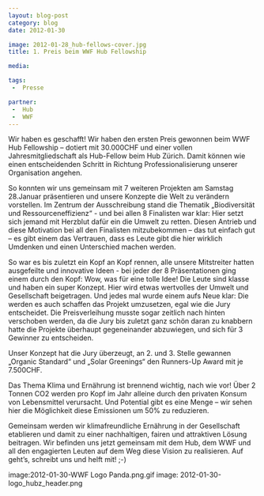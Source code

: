 ```yaml
---
layout: blog-post
category: blog
date: 2012-01-30

image: 2012-01-28_hub-fellows-cover.jpg
title: 1. Preis beim WWF Hub Fellowship 

media: 

tags:
 -  Presse

partner:
 -  Hub
 -  WWF
---
```


 Wir haben es geschafft! Wir haben den ersten Preis gewonnen beim WWF Hub Fellowship – dotiert mit 30.000CHF und einer vollen Jahresmitgliedschaft als Hub-Fellow beim Hub Zürich. Damit können wie einen entscheidenden Schritt in Richtung Professionalisierung unserer Organisation angehen.

So konnten wir uns gemeinsam mit 7 weiteren Projekten am Samstag 28.Januar präsentieren und unsere Konzepte die Welt zu verändern vorstellen. Im Zentrum der Ausschreibung stand die Thematik „Biodiversität und Ressourceneffizienz“ - und bei allen 8 Finalisten war klar: Hier setzt sich jemand mit Herzblut dafür ein die Umwelt zu retten. Diesen Antrieb und diese Motivation bei all den Finalisten mitzubekommen – das tut einfach gut – es gibt einem das Vertrauen, dass es Leute gibt die hier wirklich Umdenken und einen Unterschied machen werden.


So war es bis zuletzt ein Kopf an Kopf rennen, alle unsere Mitstreiter hatten ausgefeilte und innovative Ideen - bei jeder der 8 Präsentationen ging einem durch den Kopf: Wow, was für eine tolle Idee! Die Leute sind klasse und haben ein super Konzept.  Hier wird etwas wertvolles der Umwelt und Gesellschaft beigetragen. Und jedes mal wurde einem aufs Neue klar: Die werden es auch schaffen das Projekt umzusetzen, egal wie die Jury entscheidet. Die Preisverleihung musste sogar zeitlich nach hinten verschoben werden, da die Jury bis zuletzt ganz schön daran zu knabbern hatte die Projekte überhaupt gegeneinander abzuwiegen, und sich für 3 Gewinner zu entscheiden.


Unser Konzept hat die Jury überzeugt, an 2. und 3. Stelle gewannen „Organic Standard“ und „Solar Greenings“ den Runners-Up Award mit je 7.500CHF.


Das Thema Klima und Ernährung ist brennend wichtig, nach wie vor! Über 2 Tonnen CO2 werden pro Kopf im Jahr alleine durch den privaten Konsum von Lebensmittel verursacht. Und Potential gibt es eine Menge – wir sehen hier die Möglichkeit diese Emissionen um 50% zu reduzieren.

Gemeinsam werden wir klimafreundliche Ernährung in der Gesellschaft etablieren und damit zu einer nachhaltigen, fairen und attraktiven Lösung beitragen. Wir befinden uns jetzt gemeinsam mit dem Hub, dem WWF und all den engagierten Leuten auf dem Weg diese Vision zu realisieren. Auf geht’s, schreibt uns und helft mit! ;-)

image:2012-01-30-WWF Logo Panda.png.gif
image: 2012-01-30-logo_hubz_header.png

 
